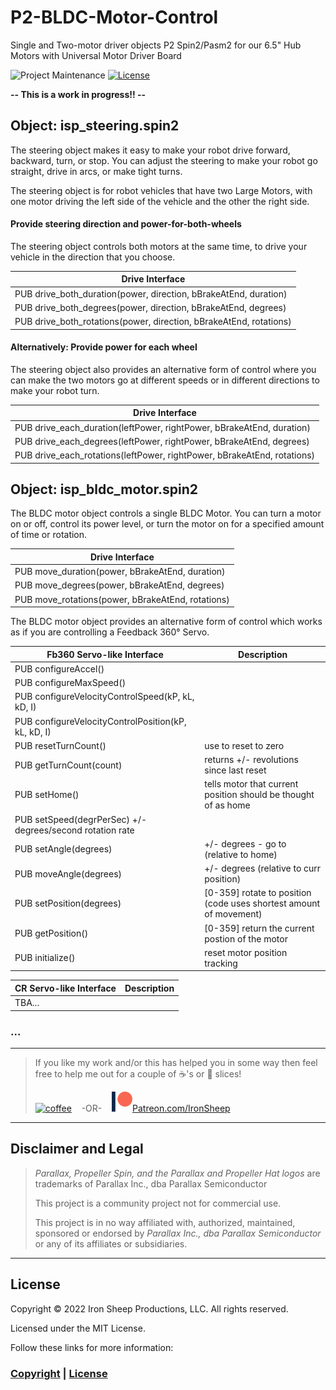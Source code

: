 
# P2-BLDC-Motor-Control
Single and Two-motor driver objects P2 Spin2/Pasm2 for our 6.5" Hub Motors with Universal Motor Driver Board

![Project Maintenance][maintenance-shield]
[![License][license-shield]](LICENSE)

**-- This is a work in progress!! --**

## Object: isp_steering.spin2

The steering object makes it easy to make your robot drive forward, backward, turn, or stop. You can adjust the steering to make your robot go straight, drive in arcs, or make tight turns.

The steering object is for robot vehicles that have two Large Motors, with one motor driving the left side of the vehicle and the other the right side. 

#### Provide steering direction and power-for-both-wheels 

The steering object controls both motors at the same time, to drive your vehicle in the direction that you choose.

| Drive Interface |
| --- |
| PUB drive\_both_duration(power, direction, bBrakeAtEnd, duration)
| PUB drive\_both_degrees(power, direction, bBrakeAtEnd, degrees)
| PUB drive\_both_rotations(power, direction, bBrakeAtEnd, rotations)

#### Alternatively: Provide power for each wheel

The steering object also provides an alternative form of control where you can make the two motors go at different speeds or in different directions to make your robot turn.

| Drive Interface |
| --- |
| PUB drive\_each\_duration(leftPower, rightPower, bBrakeAtEnd, duration)
| PUB drive\_each\_degrees(leftPower, rightPower, bBrakeAtEnd, degrees)
| PUB drive\_each\_rotations(leftPower, rightPower, bBrakeAtEnd, rotations)


## Object: isp\_bldc_motor.spin2

The BLDC motor object controls a single BLDC Motor. You can turn a motor on or off, control its power level, or turn the motor on for a specified amount of time or rotation.

| Drive Interface |
| --- |
| PUB move_duration(power, bBrakeAtEnd, duration)
| PUB move_degrees(power, bBrakeAtEnd, degrees)
| PUB move_rotations(power, bBrakeAtEnd, rotations)

The BLDC motor object provides an alternative form of control which works as if you are controlling a Feedback 360° Servo.

| Fb360 Servo-like Interface | Description |
| --- | --- |
| PUB configureAccel() 
| PUB configureMaxSpeed() 
| PUB configureVelocityControlSpeed(kP, kL, kD, I)
| PUB configureVelocityControlPosition(kP, kL, kD, I)
| PUB resetTurnCount() | use to reset to zero 
| PUB getTurnCount(count) | returns +/- revolutions since last reset
| PUB setHome() | tells motor that current position should be thought of as home
| PUB setSpeed(degrPerSec) +/- degrees/second rotation rate
| PUB setAngle(degrees) | +/- degrees - go to (relative to home)
| PUB moveAngle(degrees) | +/- degrees (relative to curr position)
| PUB setPosition(degrees) | [0-359] rotate to position (code uses shortest amount of movement)
| PUB getPosition() | [0-359] return the current postion of the motor
| PUB initialize() | reset motor position tracking

| CR Servo-like Interface | Description |
| --- | --- |
| TBA...

### ...

---

> If you like my work and/or this has helped you in some way then feel free to help me out for a couple of :coffee:'s or :pizza: slices!
>
> [![coffee](https://www.buymeacoffee.com/assets/img/custom_images/black_img.png)](https://www.buymeacoffee.com/ironsheep) &nbsp;&nbsp; -OR- &nbsp;&nbsp; [![Patreon](./images/patreon.png)](https://www.patreon.com/IronSheep?fan_landing=true)[Patreon.com/IronSheep](https://www.patreon.com/IronSheep?fan_landing=true)

---

## Disclaimer and Legal

> *Parallax, Propeller Spin, and the Parallax and Propeller Hat logos* are trademarks of Parallax Inc., dba Parallax Semiconductor
>
> This project is a community project not for commercial use.
>
> This project is in no way affiliated with, authorized, maintained, sponsored or endorsed by *Parallax Inc., dba Parallax Semiconductor* or any of its affiliates or subsidiaries.

---

## License

Copyright © 2022 Iron Sheep Productions, LLC. All rights reserved.

Licensed under the MIT License.

Follow these links for more information:

### [Copyright](copyright) | [License](LICENSE)

[maintenance-shield]: https://img.shields.io/badge/maintainer-stephen%40ironsheep%2ebiz-blue.svg?style=for-the-badge

[marketplace-version]: https://vsmarketplacebadge.apphb.com/version-short/ironsheepproductionsllc.spin2.svg

[marketplace-installs]: https://vsmarketplacebadge.apphb.com/installs-short/ironsheepproductionsllc.spin2.svg

[marketplace-rating]: https://vsmarketplacebadge.apphb.com/rating-short/ironsheepproductionsllc.spin2.svg

[license-shield]: https://camo.githubusercontent.com/bc04f96d911ea5f6e3b00e44fc0731ea74c8e1e9/68747470733a2f2f696d672e736869656c64732e696f2f6769746875622f6c6963656e73652f69616e74726963682f746578742d646976696465722d726f772e7376673f7374796c653d666f722d7468652d6261646765
